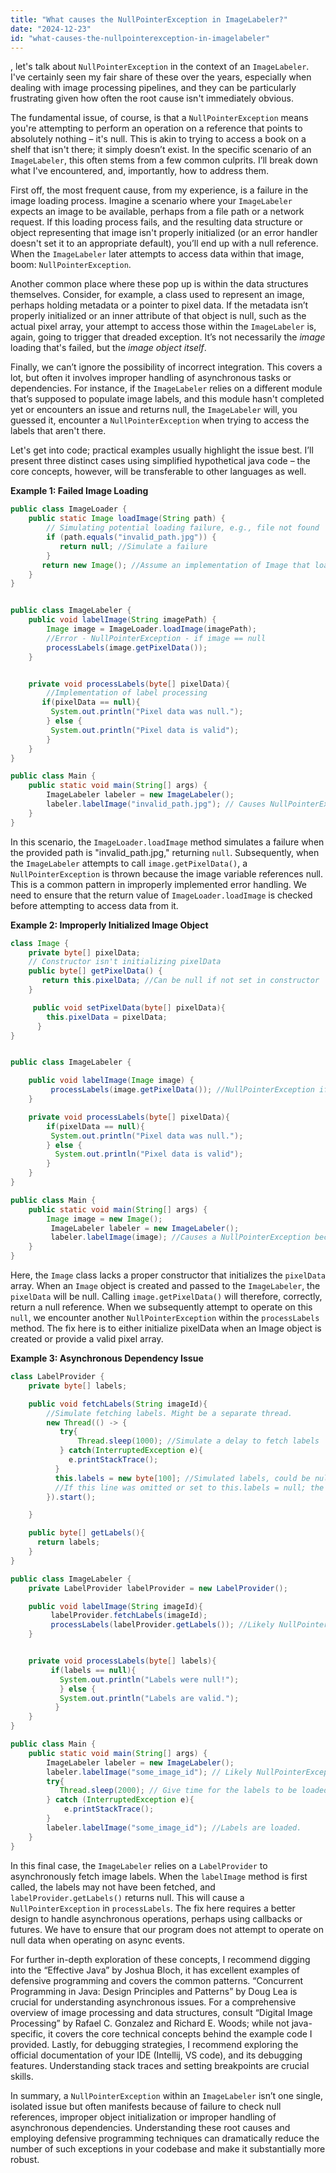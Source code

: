 ```yaml
---
title: "What causes the NullPointerException in ImageLabeler?"
date: "2024-12-23"
id: "what-causes-the-nullpointerexception-in-imagelabeler"
---
```


, let's talk about `NullPointerException` in the context of an `ImageLabeler`. I've certainly seen my fair share of these over the years, especially when dealing with image processing pipelines, and they can be particularly frustrating given how often the root cause isn't immediately obvious.

The fundamental issue, of course, is that a `NullPointerException` means you're attempting to perform an operation on a reference that points to absolutely nothing – it's null. This is akin to trying to access a book on a shelf that isn't there; it simply doesn’t exist. In the specific scenario of an `ImageLabeler`, this often stems from a few common culprits. I’ll break down what I've encountered, and, importantly, how to address them.

First off, the most frequent cause, from my experience, is a failure in the image loading process. Imagine a scenario where your `ImageLabeler` expects an image to be available, perhaps from a file path or a network request. If this loading process fails, and the resulting data structure or object representing that image isn't properly initialized (or an error handler doesn't set it to an appropriate default), you’ll end up with a null reference. When the `ImageLabeler` later attempts to access data within that image, boom: `NullPointerException`.

Another common place where these pop up is within the data structures themselves. Consider, for example, a class used to represent an image, perhaps holding metadata or a pointer to pixel data. If the metadata isn’t properly initialized or an inner attribute of that object is null, such as the actual pixel array, your attempt to access those within the `ImageLabeler` is, again, going to trigger that dreaded exception. It’s not necessarily the *image* loading that's failed, but the *image object itself*.

Finally, we can’t ignore the possibility of incorrect integration. This covers a lot, but often it involves improper handling of asynchronous tasks or dependencies. For instance, if the `ImageLabeler` relies on a different module that’s supposed to populate image labels, and this module hasn't completed yet or encounters an issue and returns null, the `ImageLabeler` will, you guessed it, encounter a `NullPointerException` when trying to access the labels that aren't there.

Let's get into code; practical examples usually highlight the issue best. I’ll present three distinct cases using simplified hypothetical java code – the core concepts, however, will be transferable to other languages as well.

**Example 1: Failed Image Loading**

```java
public class ImageLoader {
    public static Image loadImage(String path) {
        // Simulating potential loading failure, e.g., file not found
        if (path.equals("invalid_path.jpg")) {
           return null; //Simulate a failure
        }
       return new Image(); //Assume an implementation of Image that loads the image
    }
}


public class ImageLabeler {
    public void labelImage(String imagePath) {
        Image image = ImageLoader.loadImage(imagePath);
        //Error - NullPointerException - if image == null
        processLabels(image.getPixelData());
    }


    private void processLabels(byte[] pixelData){
        //Implementation of label processing
       if(pixelData == null){
         System.out.println("Pixel data was null.");
        } else {
         System.out.println("Pixel data is valid");
        }
    }
}

public class Main {
    public static void main(String[] args) {
        ImageLabeler labeler = new ImageLabeler();
        labeler.labelImage("invalid_path.jpg"); // Causes NullPointerException
    }
}
```

In this scenario, the `ImageLoader.loadImage` method simulates a failure when the provided path is "invalid\_path.jpg," returning `null`. Subsequently, when the `ImageLabeler` attempts to call `image.getPixelData()`, a `NullPointerException` is thrown because the image variable references null. This is a common pattern in improperly implemented error handling. We need to ensure that the return value of `ImageLoader.loadImage` is checked before attempting to access data from it.

**Example 2: Improperly Initialized Image Object**

```java
class Image {
    private byte[] pixelData;
    // Constructor isn't initializing pixelData
    public byte[] getPixelData() {
       return this.pixelData; //Can be null if not set in constructor
    }

     public void setPixelData(byte[] pixelData){
        this.pixelData = pixelData;
      }
}


public class ImageLabeler {

    public void labelImage(Image image) {
         processLabels(image.getPixelData()); //NullPointerException if the pixelData was not initialized.
    }

    private void processLabels(byte[] pixelData){
        if(pixelData == null){
         System.out.println("Pixel data was null.");
        } else {
          System.out.println("Pixel data is valid");
        }
    }
}

public class Main {
    public static void main(String[] args) {
        Image image = new Image();
         ImageLabeler labeler = new ImageLabeler();
         labeler.labelImage(image); //Causes a NullPointerException because image.pixelData is null by default.
    }
}

```

Here, the `Image` class lacks a proper constructor that initializes the `pixelData` array. When an `Image` object is created and passed to the `ImageLabeler`, the `pixelData` will be null. Calling `image.getPixelData()` will therefore, correctly, return a null reference. When we subsequently attempt to operate on this `null`, we encounter another `NullPointerException` within the `processLabels` method. The fix here is to either initialize pixelData when an Image object is created or provide a valid pixel array.

**Example 3: Asynchronous Dependency Issue**

```java
class LabelProvider {
    private byte[] labels;

    public void fetchLabels(String imageId){
        //Simulate fetching labels. Might be a separate thread.
        new Thread(() -> {
           try{
               Thread.sleep(1000); //Simulate a delay to fetch labels
           } catch(InterruptedException e){
             e.printStackTrace();
          }
          this.labels = new byte[100]; //Simulated labels, could be null on failure
          //If this line was omitted or set to this.labels = null; the NPE will appear.
        }).start();

    }

    public byte[] getLabels(){
      return labels;
    }
}

public class ImageLabeler {
    private LabelProvider labelProvider = new LabelProvider();

    public void labelImage(String imageId){
         labelProvider.fetchLabels(imageId);
         processLabels(labelProvider.getLabels()); //Likely NullPointerException on first call
    }


    private void processLabels(byte[] labels){
         if(labels == null){
           System.out.println("Labels were null!");
           } else {
           System.out.println("Labels are valid.");
          }
    }
}

public class Main {
    public static void main(String[] args) {
        ImageLabeler labeler = new ImageLabeler();
        labeler.labelImage("some_image_id"); // Likely NullPointerException
        try{
           Thread.sleep(2000); // Give time for the labels to be loaded.
        } catch (InterruptedException e){
            e.printStackTrace();
        }
        labeler.labelImage("some_image_id"); //Labels are loaded.
    }
}
```

In this final case, the `ImageLabeler` relies on a `LabelProvider` to asynchronously fetch image labels. When the `labelImage` method is first called, the labels may not have been fetched, and `labelProvider.getLabels()` returns null. This will cause a `NullPointerException` in `processLabels`. The fix here requires a better design to handle asynchronous operations, perhaps using callbacks or futures. We have to ensure that our program does not attempt to operate on null data when operating on async events.

For further in-depth exploration of these concepts, I recommend digging into the “Effective Java” by Joshua Bloch, it has excellent examples of defensive programming and covers the common patterns. “Concurrent Programming in Java: Design Principles and Patterns” by Doug Lea is crucial for understanding asynchronous issues. For a comprehensive overview of image processing and data structures, consult “Digital Image Processing” by Rafael C. Gonzalez and Richard E. Woods; while not java-specific, it covers the core technical concepts behind the example code I provided. Lastly, for debugging strategies, I recommend exploring the official documentation of your IDE (Intellij, VS code), and its debugging features. Understanding stack traces and setting breakpoints are crucial skills.

In summary, a `NullPointerException` within an `ImageLabeler` isn’t one single, isolated issue but often manifests because of failure to check null references, improper object initialization or improper handling of asynchronous dependencies. Understanding these root causes and employing defensive programming techniques can dramatically reduce the number of such exceptions in your codebase and make it substantially more robust.
